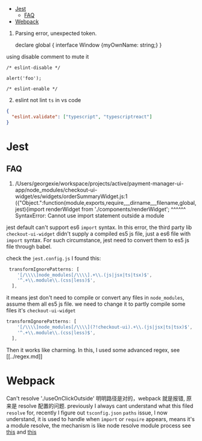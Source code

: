 - [Jest](#jest)
  - [FAQ](#faq)
- [Webpack](#webpack)

1. Parsing error, unexpected token.

    declare global {
      interface Window {myOwnName: string;}
    }

using disable comment to mute it

    /* eslint-disable */

    alert('foo');

    /* eslint-enable */

2. eslint not lint `ts` in vs code

```json
{
  "eslint.validate": ["typescript", "typescriptreact"]
}
```

# Jest

## FAQ
1. /Users/georgexie/workspace/projects/active/payment-manager-ui-app/node_modules/checkout-ui-widget/es/widgets/orderSummaryWidget.js:1
    ({"Object.<anonymous>":function(module,exports,require,__dirname,__filename,global,jest){import renderWidget from './components/renderWidget';
                                                                                             ^^^^^^
    SyntaxError: Cannot use import statement outside a module

jest default can't support es6 `import` syntax. In this error, the third party lib `checkout-ui-widget` didn't supply a compiled es5 js file, just a es6 file with `import` syntax. For such circumstance, jest need to convert them to es5 js file through babel.

check the `jest.config.js` I found this:
```js
 transformIgnorePatterns: [
    '[/\\\\]node_modules[/\\\\].+\\.(js|jsx|ts|tsx)$',
    '^.+\\.module\\.(css|less)$',
  ],
```
it means jest don't need to compile or convert any files in `node_modules`, assume them all es5 js file. we need to change it to partly compile some files it's `checkout-ui-widget`
```js
transformIgnorePatterns: [
    '[/\\\\]node_modules[/\\\\](?!checkout-ui).+\\.(js|jsx|ts|tsx)$',
    '^.+\\.module\\.(css|less)$',
  ],
```
Then it works like charming.
In this, I used some advanced regex, see [[../regex.md]]

# Webpack

Can't resolve './useOnClickOutside'
明明路径是对的，webpack 就是报错, 原来是 resolve 配置的问题.
previously I always cant understand what this filed `resolve` for, recently I figure out `tsconfig.json` `paths` issue, I now understand, it is used to handle when `import` or `require` appears, means it's a module resolve, the mechanism is like node resolve module process
see [this](https://webpack.docschina.org/configuration/resolve/) and [this](https://webpack.docschina.org/concepts/module-resolution/)